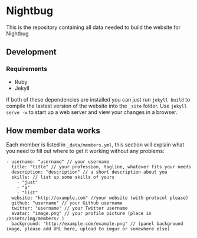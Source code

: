 # Nightbug

This is the repository containing all data needed to build the website for Nightbug

## Development

### Requirements

* Ruby
* Jekyll

If both of these dependencies are installed you can just run `jekyll build` to compile the lastest version of the website into the `_site` folder.  Use `jekyll serve -w` to start up a web server and view your changes in a browser.

## How member data works

Each member is listed in `_data/members.yml`, this section will explain what you need to fill out where to get it working without any problems:

```
- username: "username" // your username
  title: "title" // your profession, tagline, whatever fits your needs
  description: "description" // a short description about you
  skills: // list up some skills of yours
    - "just"
    - "a"
    - "list"
  website: "http://example.com" //your website (with protocol please)
  github: "username" // your Github username
  twitter: "username" // your Twitter username
  avatar: "image.png" // your profile picture (place in /assets/img/members/ )
  background: "http://example.com/example.png" // (panel background image, please add URL here, upload to imgur or somewhere else)
```
